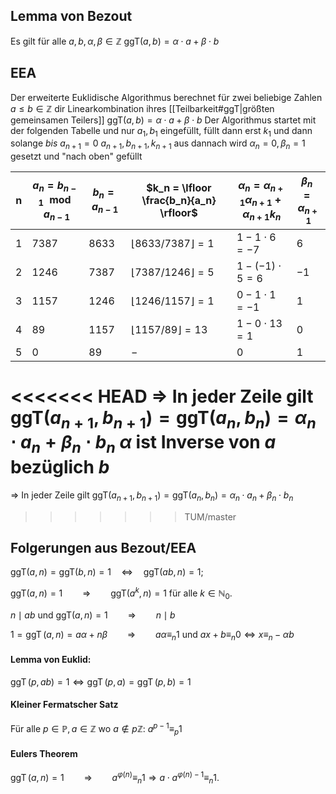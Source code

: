 ## Lemma von Bezout
Es gilt für alle $a, b, \alpha, \beta \in \mathbb{Z}$
$\text{ggT}(a, b) = \alpha \cdot a + \beta \cdot b$

## EEA
Der erweiterte Euklidische Algorithmus berechnet für zwei beliebige Zahlen $a \leq b \in \mathbb{Z}$ dir Linearkombination ihres [[Teilbarkeit#ggT|größten gemeinsamen Teilers]] $\text{ggT}(a, b) = \alpha \cdot a + \beta \cdot b$
Der Algorithmus startet mit der folgenden Tabelle und nur $a_1, b_1$ eingefüllt, 
	füllt dann erst $k_1$ und dann
	solange _bis_ $a_{n+1} =0$
		$a_{n+1}, b_{n+1}, k_{n+1}$ aus
	dannach wird $\alpha_n=0, \beta_n=1$ gesetzt und "nach oben" gefüllt 

| n   | $a_n = b_{n-1} \mod a_{n-1}$ | $b_n = a_{n-1}$ | $k_n = \lfloor \frac{b_n}{a_n} \rfloor$ | $\alpha_n = \alpha_{n+1} \alpha_{n+1} + \alpha_{n+1} k_n$ | $\beta_n = \alpha_{n+1}$ |
| --- | ---------------------------- | --------------- | --------------------------------------- | --------------------------------------------------------- | ------------------------ |
| 1   | $7387$                       | $8633$          | $\lfloor 8633 / 7387 \rfloor = 1$       | $1 - 1 \cdot 6 = -7$                                      | $6$                      |
| 2   | $1246$                       | $7387$          | $\lfloor 7387 / 1246 \rfloor = 5$       | $1 - (-1) \cdot 5 = 6$                                    | $-1$                     |
| 3   | $1157$                       | $1246$          | $\lfloor 1246 / 1157 \rfloor = 1$       | $0 - 1 \cdot 1 = -1$                                      | $1$                      |
| 4   | $89$                         | $1157$          | $\lfloor 1157 / 89 \rfloor = 13$        | $1 - 0\cdot13 = 1$                                        | $0$                      |
| 5   | $0$                          | $89$            | $-$                                     | $0$                                                       | $1$                      |
<<<<<<< HEAD
⇒ In jeder Zeile gilt $\text{ggT}(a_{n+1}, b_{n+1}) = \text{ggT}(a_n, b_n) = \alpha_n \cdot a_n + \beta_n \cdot b_n$
$\alpha$ ist Inverse von $a$ bezüglich $b$
=======
⇒ In jeder Zeile gilt $\text{ggT}(a_{n+1}, b_{n+1}) = \text{ggT}(a_n, b_n) = \alpha_n \cdot a_n + \beta_n \cdot b_n$ 
>>>>>>> TUM/master

## Folgerungen aus Bezout/EEA
$\text{ggT}(a, n) = \text{ggT}(b, n) = 1 \quad \iff \quad \text{ggT}(ab, n) = 1;$

$\text{ggT}(a, n) = 1 \qquad\Rightarrow\qquad \text{ggT}(a^k, n) = 1$ für alle $k \in \mathbb{N}_0$.

$n \mid ab$ und $\text{ggT}(a, n) = 1 \qquad\Rightarrow\qquad n \mid b$

$1 = \operatorname{ggT}(a, n) = a\alpha + n\beta \qquad \Rightarrow\qquad a\alpha \equiv_n 1$ und $ax + b \equiv_n 0 \iff x \equiv_n -\alpha b$
#### Lemma von Euklid:
$\operatorname{ggT}(p, ab) = 1 \iff \operatorname{ggT}(p, a) = \operatorname{ggT}(p, b) = 1$
#### Kleiner Fermatscher Satz
Für alle $p\in\mathbb{P}, a\in\mathbb{Z}$ wo $a\notin p\mathbb{Z}$:
$a^{p-1} \equiv_p 1$
#### Eulers Theorem
$\operatorname{ggT}(a, n) = 1 \qquad\Rightarrow \qquad a^{\varphi(n)} \equiv_n 1 \Rightarrow a \cdot a^{\varphi(n)-1} \equiv_n 1.$
